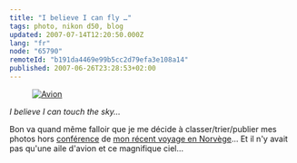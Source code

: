 ```yaml
---
title: "I believe I can fly …"
tags: photo, nikon d50, blog
updated: 2007-07-14T12:20:50.000Z
lang: "fr"
node: "65790"
remoteId: "b191da4469e99b5cc2d79efa3e108a14"
published: 2007-06-26T23:28:53+02:00
---
```




<figure class="object-center"><a href="/images/avion.jpg"><img src="/images/660x/avion.jpg" alt="Avion">
</a></figure>





*I believe I can touch the sky…*


Bon va quand même falloir que je me décide à classer/trier/publier mes photos hors [conférence](http://photos.pwet.fr/galeries/ez-conference-and-ez-awards-2007/) de [mon récent voyage en Norvège](/post/ez-conference-2007)… Et il n'y avait pas qu'une aile d'avion et ce magnifique ciel…

